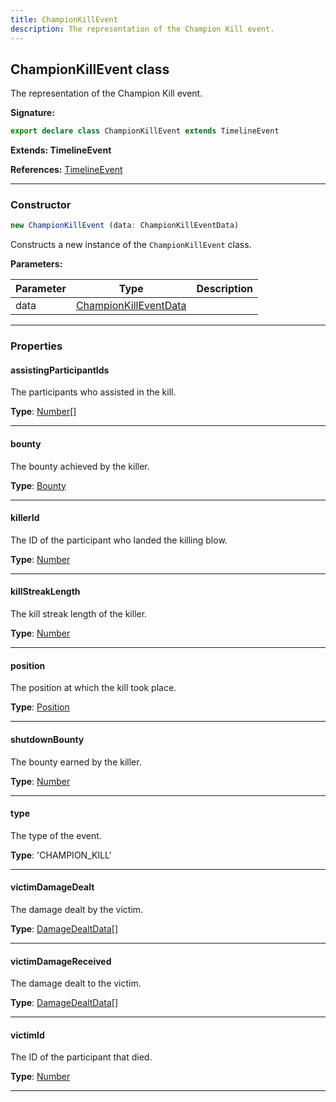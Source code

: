 ```yaml
---
title: ChampionKillEvent
description: The representation of the Champion Kill event.
---
```


## ChampionKillEvent class

The representation of the Champion Kill event.

**Signature:**

```ts
export declare class ChampionKillEvent extends TimelineEvent 
```

**Extends: TimelineEvent**

**References:** [TimelineEvent](/api/TimelineEvent.md)

---

### Constructor

```ts
new ChampionKillEvent (data: ChampionKillEventData)
```

Constructs a new instance of the `ChampionKillEvent` class.

**Parameters:**

| Parameter | Type | Description |
| --------- | ---- | ----------- |
| data | [ChampionKillEventData](/api/ChampionKillEventData.md) |  |
---

### Properties

#### assistingParticipantIds

The participants who assisted in the kill.



**Type**: [Number](https://developer.mozilla.org/en-US/docs/Web/JavaScript/Reference/Global_Objects/Number)[]

---

#### bounty

The bounty achieved by the killer.



**Type**: [Bounty](/api/Bounty.md)

---

#### killerId

The ID of the participant who landed the killing blow.



**Type**: [Number](https://developer.mozilla.org/en-US/docs/Web/JavaScript/Reference/Global_Objects/Number)

---

#### killStreakLength

The kill streak length of the killer.



**Type**: [Number](https://developer.mozilla.org/en-US/docs/Web/JavaScript/Reference/Global_Objects/Number)

---

#### position

The position at which the kill took place.



**Type**: [Position](/api/Position.md)

---

#### shutdownBounty

The bounty earned by the killer.



**Type**: [Number](https://developer.mozilla.org/en-US/docs/Web/JavaScript/Reference/Global_Objects/Number)

---

#### type

The type of the event.



**Type**: 'CHAMPION_KILL'

---

#### victimDamageDealt

The damage dealt by the victim.



**Type**: [DamageDealtData](/api/DamageDealtData.md)[]

---

#### victimDamageReceived

The damage dealt to the victim.



**Type**: [DamageDealtData](/api/DamageDealtData.md)[]

---

#### victimId

The ID of the participant that died.



**Type**: [Number](https://developer.mozilla.org/en-US/docs/Web/JavaScript/Reference/Global_Objects/Number)

---

